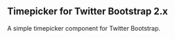 Timepicker for Twitter Bootstrap 2.x
------------------------------------

A simple timepicker component for Twitter Bootstrap.
